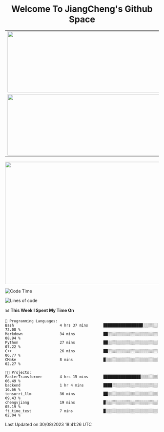 <h1 align="center">Welcome To JiangCheng's Github Space</h1>

<table align="center" frame="void" rules="none" >
  <tr>
    <td>
      <div align="center"> <img height="200px" width="500px"  src="https://github-readme-stats.vercel.app/api?username=thisjiang&hide_title=true&hide_border=true&layout=compact&show_icons=trueline_height=21&text_color=000&icon_color=000&bg_color=0,ea6161,ffc64d,fffc4d,52fa5a&theme=graywhite" /> </div>
    </td>
    <td>
      <div align="center"> <img height="200px" width="500px" src="https://github-readme-stats.vercel.app/api/top-langs/?username=thisjiang&hide_title=true&hide_border=true&layout=compact&langs_count=6&text_color=000&icon_color=fff&bg_color=0,52fa5a,4dfcff,c64dff&theme=graywhite" /> </div>
    </td>
  </tr>
  <tr>
    <td>
      <div align="center"> <img height="200px" width="500px" src="https://github-readme-streak-stats.herokuapp.com/?user=thisjiang&hide_title=true&hide_border=true&layout=compact&langs_count=6" /> </div>
    </td>
    <td>
      <div align="center"> 
      <a href="https://github.com/" target="_blank"><img style="margin: 10px" src="https://profilinator.rishav.dev/skills-assets/git-scm-icon.svg" alt="Git" height="50" /></a>  
      <a href="https://www.linux.org/" target="_blank"><img style="margin: 10px" src="https://profilinator.rishav.dev/skills-assets/linux-original.svg" alt="Linux" height="50" /></a>  
      <a href="https://www.gnu.org/software/bash/" target="_blank"><img style="margin: 10px" src="https://profilinator.rishav.dev/skills-assets/gnu_bash-icon.svg" alt="Bash" height="50" /></a>  
      </div>
    </td>
  </tr>
</table>

<div align="center"> <img height="400px" width="1000px" src="https://github-readme-activity-graph.cyclic.app/graph?username=thisjiang&theme=react&hide_title=true&hide_border=true&layout=compact&langs_count=6" /> </div></td>

<!--START_SECTION:waka-->
![Code Time](http://img.shields.io/badge/Code%20Time-194%20hrs%2041%20mins-blue)

![Lines of code](https://img.shields.io/badge/From%20Hello%20World%20I%27ve%20Written-530.9%20thousand%20lines%20of%20code-blue)

📊 **This Week I Spent My Time On** 

```text
💬 Programming Languages: 
Bash                     4 hrs 37 mins       ██████████████████░░░░░░░   72.08 % 
Markdown                 34 mins             ██░░░░░░░░░░░░░░░░░░░░░░░   08.94 % 
Python                   27 mins             ██░░░░░░░░░░░░░░░░░░░░░░░   07.22 % 
C++                      26 mins             ██░░░░░░░░░░░░░░░░░░░░░░░   06.77 % 
CMake                    8 mins              █░░░░░░░░░░░░░░░░░░░░░░░░   02.27 % 

🐱‍💻 Projects: 
FasterTransformer        4 hrs 15 mins       █████████████████░░░░░░░░   66.49 % 
backend                  1 hr 4 mins         ████░░░░░░░░░░░░░░░░░░░░░   16.66 % 
tensorrt_llm             36 mins             ██░░░░░░░░░░░░░░░░░░░░░░░   09.43 % 
chengvjiang              19 mins             █░░░░░░░░░░░░░░░░░░░░░░░░   05.19 % 
ft_time_test             7 mins              █░░░░░░░░░░░░░░░░░░░░░░░░   02.04 % 
```


 Last Updated on 30/08/2023 18:41:26 UTC
<!--END_SECTION:waka-->
